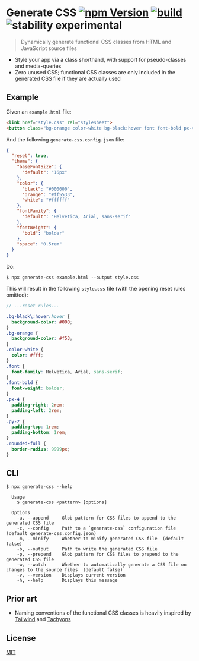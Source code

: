 # Generate CSS [![npm Version](https://img.shields.io/npm/v/generate-css?cacheSeconds=1800)](https://www.npmjs.com/package/generate-css) [![build](https://github.com/yuanqing/generate-css/workflows/build/badge.svg)](https://github.com/yuanqing/generate-css/actions?query=workflow%3Abuild) ![stability experimental](https://img.shields.io/badge/stability-experimental-red)

> Dynamically generate functional CSS classes from HTML and JavaScript source files

- Style your app via a class shorthand, with support for pseudo-classes and media-queries
- Zero unused CSS; functional CSS classes are only included in the generated CSS file if they are actually used

## Example

Given an `example.html` file:

```html
<link href="style.css" rel="stylesheet">
<button class="bg-orange color-white bg-black:hover font font-bold px-4 py-2 rounded-full">Button</button>
```

And the following `generate-css.config.json` file:

```json
{
  "reset": true,
  "theme": {
    "baseFontSize": {
      "default": "16px"
    },
    "color": {
      "black": "#000000",
      "orange": "#ff5533",
      "white": "#ffffff"
    },
    "fontFamily": {
      "default": "Helvetica, Arial, sans-serif"
    },
    "fontWeight": {
      "bold": "bolder"
    },
    "space": "0.5rem"
  }
}
```

Do:

```
$ npx generate-css example.html --output style.css
```

This will result in the following `style.css` file (with the opening reset rules omitted):

```scss
// ...reset rules...

.bg-black\:hover:hover {
  background-color: #000;
}
.bg-orange {
  background-color: #f53;
}
.color-white {
  color: #fff;
}
.font {
  font-family: Helvetica, Arial, sans-serif;
}
.font-bold {
  font-weight: bolder;
}
.px-4 {
  padding-right: 2rem;
  padding-left: 2rem;
}
.py-2 {
  padding-top: 1rem;
  padding-bottom: 1rem;
}
.rounded-full {
  border-radius: 9999px;
}
```

## CLI

```
$ npx generate-css --help

  Usage
    $ generate-css <pattern> [options]

  Options
    -a, --append     Glob pattern for CSS files to append to the generated CSS file
    -c, --config     Path to a `generate-css` configuration file  (default generate-css.config.json)
    -m, --minify     Whether to minify generated CSS file  (default false)
    -o, --output     Path to write the generated CSS file
    -p, --prepend    Glob pattern for CSS files to prepend to the generated CSS file
    -w, --watch      Whether to automatically generate a CSS file on changes to the source files  (default false)
    -v, --version    Displays current version
    -h, --help       Displays this message

```

## Prior art

- Naming conventions of the functional CSS classes is heavily inspired by [Tailwind](https://tailwindcss.com/) and [Tachyons](https://tachyons.io/)

## License

[MIT](/LICENSE.md)
